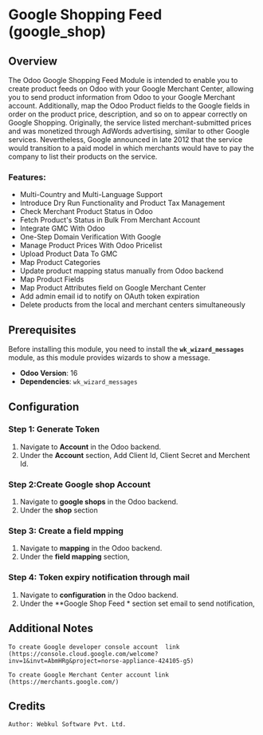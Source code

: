 # Google Shopping Feed (google_shop)

## Overview

The Odoo Google Shopping Feed Module is intended to enable you to create product feeds on Odoo with your Google Merchant Center, allowing you to send product information from Odoo to your Google Merchant account.
Additionally, map the Odoo Product fields to the Google fields in order on the product price, description, and so on to appear correctly on Google Shopping. Originally, the service listed merchant-submitted prices and was monetized through AdWords advertising, similar to other Google services. Nevertheless, Google announced in late 2012 that the service would transition to a paid model in which merchants would have to pay the company to list their products on the service.

### Features:
- Multi-Country and Multi-Language Support
-  Introduce Dry Run Functionality and Product Tax Management
- Check Merchant Product Status in Odoo
- Fetch Product's Status in Bulk From Merchant Account
- Integrate GMC With Odoo
- One-Step Domain Verification With Google
- Manage Product Prices With Odoo Pricelist
- Upload Product Data To GMC
- Map Product Categories
- Update product mapping status manually from Odoo backend
- Map Product Fields
- Map Product Attributes field on Google Merchant Center
- Add admin email id to notify on OAuth token expiration
- Delete products from the local and merchant centers simultaneously

## Prerequisites

Before installing this module, you need to install the **`wk_wizard_messages`** module, as this module provides wizards to show a message.

- **Odoo Version**: 16
- **Dependencies**: `wk_wizard_messages`

## Configuration

### Step 1: Generate Token

1. Navigate to **Account** in the Odoo backend.
2. Under the **Account** section, Add Client Id, Client Secret and Merchent Id.


### Step 2:Create Google shop Account

1. Navigate to **google shops** in the Odoo backend.
2. Under the **shop** section

### Step 3: Create a field mpping

1. Navigate to **mapping** in the Odoo backend.
2. Under the **field mapping** section, 

### Step 4: Token expiry notification through mail

1. Navigate to **configuration** in the Odoo backend.
2. Under the **Google Shop Feed * section set email to send notification, 


## Additional Notes
    To create Google developer console account  link (https://console.cloud.google.com/welcome?inv=1&invt=AbmHRg&project=norse-appliance-424105-g5)

    To create Google Merchant Center account link (https://merchants.google.com/)

## Credits
    Author: Webkul Software Pvt. Ltd.

